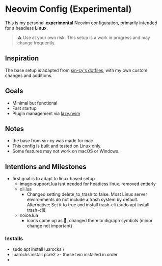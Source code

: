 # Neovim Config (Experimental)

This is my personal **experimental** Neovim configuration, primarily intended for a headless **Linux**.

> ⚠️ Use at your own risk. This setup is a work in progress and may change frequently.

## Inspiration

The base setup is adapted from [sin-cy's dotfiles](https://github.com/Sin-cy/dotfiles),  with my own custom changes and additions.

## Goals

- Minimal but functional
- Fast startup
- Plugin management via [lazy.nvim](https://github.com/folke/lazy.nvim)

## Notes

- the base from sin-cy was made for mac
- This config is built and tested on Linux only.
- Some features may not work on macOS or Windows.

## Intentions and Milestones

- first goal is to adapt to linux based setup
  - image-support.lua isnt needed for headless linux. removed entierly
  - oil.lua
    - Changed setting delete_to_trash to false. Most Linux server environments do not include a trash system by default.
      Alternative: Set it to true and install trash-cli (sudo apt install trash-cli).
  - noice.lua
    - icons came up as 󰥻, changed them to digraph symbols (minor change not important)

### Installs
- sudo apt install luarocks \
- luarocks install pcre2      \>- these two installed in order
- 
